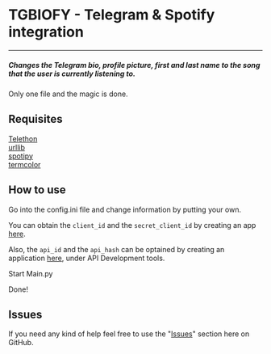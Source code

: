 # TGBIOFY - Telegram & Spotify integration
___

##### Changes the Telegram bio, profile picture, first and last name to the song that the user is currently listening to.

Only one file and the magic is done.

## Requisites

[Telethon](https://pypi.org/project/Telethon/)  
[urllib](https://pypi.org/project/urllib3/)  
[spotipy](https://pypi.org/project/spotipy/)  
[termcolor](https://pypi.org/project/termcolor/)  

## How to use

Go into the config.ini file and change information by putting your own.

You can obtain the `client_id` and the `secret_client_id` by creating an app 
[here](https://developer.spotify.com/dashboard/applications).

Also, the `api_id` and the `api_hash` can be optained by creating an application [here](https://my.telegram.org/), 
under API Development tools.

Start Main.py

Done!

## Issues

If you need any kind of help feel free to use the "[Issues](https://github.com/elpideus/tgbiofy/issues)" section here on 
GitHub.